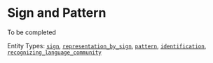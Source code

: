 # Sign and Pattern

To be completed

Entity Types: [`sign`](https://github.com/hqdmTop/hqdmFramework/wiki/sign), [`representation_by_sign`](https://github.com/hqdmTop/hqdmFramework/wiki/representation_by_sign), [`pattern`](https://github.com/hqdmTop/hqdmFramework/wiki/pattern), [`identification`](https://github.com/hqdmTop/hqdmFramework/wiki/identification), [`recognizing_language_community`](https://github.com/hqdmTop/hqdmFramework/wiki/recognizing_language_community)